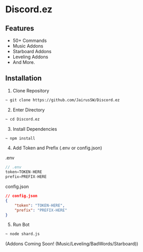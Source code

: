 # Discord.ez

## Features
- 50+ Commands
- Music Addons
- Starboard Addons
- Leveling Addons
- And More.

## Installation

1. Clone Repository
```bash
~ git clone https://github.com/JairusSW/Discord.ez
```
2. Enter Directory
```bash
~ cd Discord.ez
```

3. Install Dependencies

```bash
~ npm install
```

4. Add Token and Prefix (.env or config.json)

.env
```js
// .env
token=TOKEN-HERE
prefix=PREFIX-HERE
```

config.json

```json
// config.json
{
    "token": "TOKEN-HERE",
    "prefix": "PREFIX-HERE"
}
```

5. Run Bot

```bash
~ node shard.js
```

(Addons Coming Soon! (Music/Leveling/BadWords/Starboard))